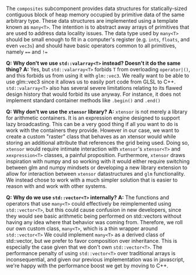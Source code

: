 The `composites` subcomponent provides data structures for statically-sized contiguous block of heap memory occupied by primitive data of the same arbitrary type. These data structures are implemented using a template known as `many<T>`.
The intention is to abstract away arrays of primitives that are used to address data locality issues.
The data type used by `many<T>` should be small enough to fit in a computer's register (e.g. `ints`, `floats`, and even `vec3s`) and should have basic operators common to all primitives, namely `==` and `!=` 

**Q:** **Why don't we use `std::valarray<T>` instead? Doesn't it do the same thing?**
**A:** Yes, but `std::valarray<T>` forbids `T` from overloading `operator|()`, and this forbids us from using it with `glm::vec3`.  We really want to be able to use glm::vec3 since it allows us to easily port code from GLSL to C++. `std::valarray<T>` also has several severe limitations relating to its flawed design history that would forbid its use anyway. For instance, it does not implement standard container methods like `.begin()` and `.end()`

**Q:** **Why don't we use the `xtensor` library?**
**A:** `xtensor` is not merely a library for arithmetic containers. It is an expression engine designed to support lazy broadcasting. This can be a very good thing if all you want to do is work with the containers they provide. However in our case, we want to create a custom "raster" class that behaves as an xtensor would while storing an additional attribute that references the grid being used. Doing so, `xtensor` would require intimate interaction with `xtensor`'s `xtensor<T>` and `xexpression<T>` classes, a painful proposition. Furthermore, `xtensor` draws inspiration with numpy and so working with it would either require switching between glm and numpy mindsets or developing a new library extension to allow for interaction between `xtensor` datastructures and `glm` functionality. We instead chose to work with a much simpler solution that is easier to reason with and work with other systems. 

**Q:** **Why do we use `std::vector<T>` internally?**
**A:** The functions and operators that use `many<T>` could effectively be reimplemented using `std::vector<T>`, but this could cause confusion in new developers, since they would see basic arithmetic being performed on std::vectors without having any idea where that behavior was coming from.  Therefore, we roll our own custom class, `many<T>`, which is a thin wrapper around `std::vector<T>` We could implement `many<T>` as a derived class of std::vector, but we prefer to favor composition over inheritance. This is especially the case given that we don't own `std::vector<T>`. The performance penalty of using `std::vector<T>` over traditional arrays is inconsequential,  and given our previous implementation was in javascript, we're happy with the performance boost we get by moving to C++.

